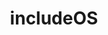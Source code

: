 ---
codehost: https://github.com/includeos
gitter: https://gitter.im/hioa-cs/IncludeOS
logohandle: includeos
sort: includeos
title: includeOS
website: http://www.includeos.org/
wikipedia: https://en.wikipedia.org/wiki/IncludeOS
---